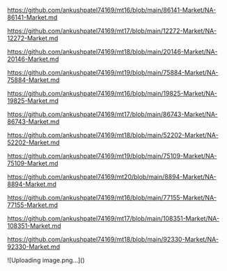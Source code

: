 <p><a href="https://github.com/ankushpatel74169/mt16/blob/main/86141-Market/NA-86141-Market.md">https://github.com/ankushpatel74169/mt16/blob/main/86141-Market/NA-86141-Market.md</a></p><p><a href="https://github.com/ankushpatel74169/mt17/blob/main/12272-Market/NA-12272-Market.md">https://github.com/ankushpatel74169/mt17/blob/main/12272-Market/NA-12272-Market.md</a></p><p><a href="https://github.com/ankushpatel74169/mt18/blob/main/20146-Market/NA-20146-Market.md">https://github.com/ankushpatel74169/mt18/blob/main/20146-Market/NA-20146-Market.md</a></p><p><a href="https://github.com/ankushpatel74169/mt19/blob/main/75884-Market/NA-75884-Market.md">https://github.com/ankushpatel74169/mt19/blob/main/75884-Market/NA-75884-Market.md</a></p><p><a href="https://github.com/ankushpatel74169/mt16/blob/main/19825-Market/NA-19825-Market.md">https://github.com/ankushpatel74169/mt16/blob/main/19825-Market/NA-19825-Market.md</a></p><p><a href="https://github.com/ankushpatel74169/mt17/blob/main/86743-Market/NA-86743-Market.md">https://github.com/ankushpatel74169/mt17/blob/main/86743-Market/NA-86743-Market.md</a></p><p><a href="https://github.com/ankushpatel74169/mt18/blob/main/52202-Market/NA-52202-Market.md">https://github.com/ankushpatel74169/mt18/blob/main/52202-Market/NA-52202-Market.md</a></p><p><a href="https://github.com/ankushpatel74169/mt19/blob/main/75109-Market/NA-75109-Market.md">https://github.com/ankushpatel74169/mt19/blob/main/75109-Market/NA-75109-Market.md</a></p><p><a href="https://github.com/ankushpatel74169/mt20/blob/main/8894-Market/NA-8894-Market.md">https://github.com/ankushpatel74169/mt20/blob/main/8894-Market/NA-8894-Market.md</a></p><p><a href="https://github.com/ankushpatel74169/mt16/blob/main/77155-Market/NA-77155-Market.md">https://github.com/ankushpatel74169/mt16/blob/main/77155-Market/NA-77155-Market.md</a></p><p><a href="https://github.com/ankushpatel74169/mt17/blob/main/108351-Market/NA-108351-Market.md">https://github.com/ankushpatel74169/mt17/blob/main/108351-Market/NA-108351-Market.md</a></p><p><a href="https://github.com/ankushpatel74169/mt18/blob/main/92330-Market/NA-92330-Market.md">https://github.com/ankushpatel74169/mt18/blob/main/92330-Market/NA-92330-Market.md</a></p>
![Uploading image.png…]()

